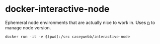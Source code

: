 # docker-interactive-node

Ephemeral node environments that are actually nice to work in.
Uses [n](https://github.com/tj/n) to manage node version.

`docker run -it -v $(pwd):/src caseywebb/interactive-node`
